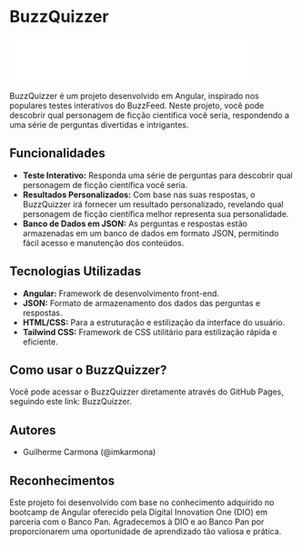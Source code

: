 # BuzzQuizzer

![BuzzQuizzer Logo](./src/assets/imgs/logo.png)

BuzzQuizzer é um projeto desenvolvido em Angular, inspirado nos populares testes interativos do BuzzFeed. Neste projeto, você pode descobrir qual personagem de ficção científica você seria, respondendo a uma série de perguntas divertidas e intrigantes.

## Funcionalidades

- **Teste Interativo:** Responda uma série de perguntas para descobrir qual personagem de ficção científica você seria.
- **Resultados Personalizados:** Com base nas suas respostas, o BuzzQuizzer irá fornecer um resultado personalizado, revelando qual personagem de ficção científica melhor representa sua personalidade.
- **Banco de Dados em JSON:** As perguntas e respostas estão armazenadas em um banco de dados em formato JSON, permitindo fácil acesso e manutenção dos conteúdos.

## Tecnologias Utilizadas

- **Angular:** Framework de desenvolvimento front-end.
- **JSON:** Formato de armazenamento dos dados das perguntas e respostas.
- **HTML/CSS:** Para a estruturação e estilização da interface do usuário.
- **Tailwind CSS:** Framework de CSS utilitário para estilização rápida e eficiente.

## Como usar o BuzzQuizzer?

Você pode acessar o BuzzQuizzer diretamente através do GitHub Pages, seguindo este link: BuzzQuizzer.

## Autores

- Guilherme Carmona (@imkarmona)


## Reconhecimentos

Este projeto foi desenvolvido com base no conhecimento adquirido no bootcamp de Angular oferecido pela Digital Innovation One (DIO) em parceria com o Banco Pan. Agradecemos à DIO e ao Banco Pan por proporcionarem uma oportunidade de aprendizado tão valiosa e prática.
